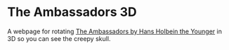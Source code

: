 # The Ambassadors 3D 

A webpage for rotating [The Ambassadors by Hans Holbein the Younger](https://www.nationalgallery.org.uk/paintings/hans-holbein-the-younger-the-ambassadors) in 3D so you can see the creepy skull. 
